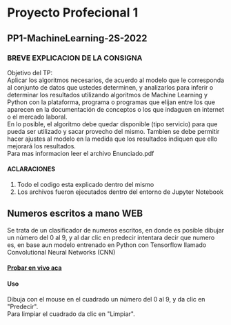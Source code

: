 # Proyecto Profecional 1

## PP1-MachineLearning-2S-2022

### BREVE EXPLICACION DE LA CONSIGNA

Objetivo del TP:\
Aplicar los algoritmos necesarios, de acuerdo al modelo que le corresponda al conjunto de datos que ustedes
determinen, y analizarlos para inferir o determinar los resultados utilizando algoritmos de Machine Learning y
Python con la plataforma, programa o programas que elijan entre los que aparecen en la documentación de
conceptos o los que indaguen en internet o el mercado laboral.\
En lo posible, el algoritmo debe quedar disponible (tipo servicio) para que pueda ser utilizado y sacar provecho
del mismo. Tambien se debe permitir hacer ajustes al modelo en la medida que los resultados indiquen que
ello mejorará los resultados.\
Para mas informacion leer el archivo Enunciado.pdf

#### ACLARACIONES

1) Todo el codigo esta explicado dentro del mismo
2) Los archivos fueron ejecutados dentro del entorno de Jupyter Notebook

## Numeros escritos a mano WEB

Se trata de un clasificador de numeros escritos, en donde es posible dibujar un número del 0 al 9, y al dar clic en predecir intentara decir que numero es, en base aun modelo entrenado en Python con Tensorflow llamado Convolutional Neural Networks (CNN)

#### [Probar en vivo aca](https://pp1-tp-mlcnnweb.vercel.app/)

#### Uso
Dibuja con el mouse en el cuadrado un número del 0 al 9, y da clic en "Predecir".\
Para limpiar el cuadrado da clic en "Limpiar".
